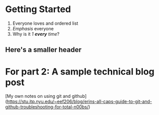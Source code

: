 # Getting Started 

1. Everyone loves and ordered list
1. *Emphasis* everyone
1. Why is it _1 **every** time_?

## Here's a smaller header

# For part 2: A sample technical blog post


[My own notes on using git and github] (https://stu.itp.nyu.edu/~eef206/blog/erins-all-caps-guide-to-git-and-github-troubleshooting-for-total-n00bs/)



